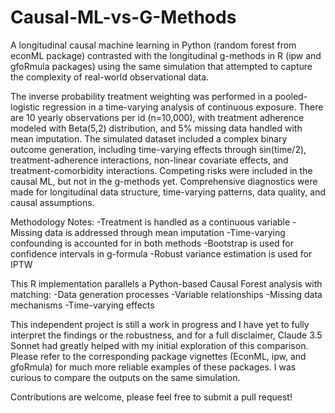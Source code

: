 # Causal-ML-vs-G-Methods
A longitudinal causal machine learning in Python (random forest from econML package) contrasted with the longitudinal g-methods in R (ipw and gfoRmula packages) using the same simulation that attempted to capture the complexity of real-world observational data. 

The inverse probability treatment weighting was performed in a pooled-logistic regression in a time-varying analysis of continuous exposure. There are 10 yearly observations per id (n=10,000), with treatment adherence modeled with Beta(5,2) distribution, and 5% missing data handled with mean imputation. The simulated dataset included a complex binary outcome generation, including time-varying effects through sin(time/2), treatment-adherence interactions, non-linear covariate effects, and treatment-comorbidity interactions. Competing risks were included in the causal ML, but not in the g-methods yet. Comprehensive diagnostics were made for longitudinal data structure, time-varying patterns, data quality, and causal assumptions.

Methodology Notes:
-Treatment is handled as a continuous variable
-Missing data is addressed through mean imputation
-Time-varying confounding is accounted for in both methods
-Bootstrap is used for confidence intervals in g-formula
-Robust variance estimation is used for IPTW

This R implementation parallels a Python-based Causal Forest analysis with matching:
-Data generation processes
-Variable relationships
-Missing data mechanisms
-Time-varying effects

This independent project is still a work in progress and I have yet to fully interpret the findings or the robustness, and for a full disclaimer, Claude 3.5 Sonnet had greatly helped with my initial exploration of this comparison. 
Please refer to the corresponding package vignettes (EconML, ipw, and gfoRmula) for much more reliable examples of these packages. I was curious to compare the outputs on the same simulation.

Contributions are welcome, please feel free to submit a pull request!
